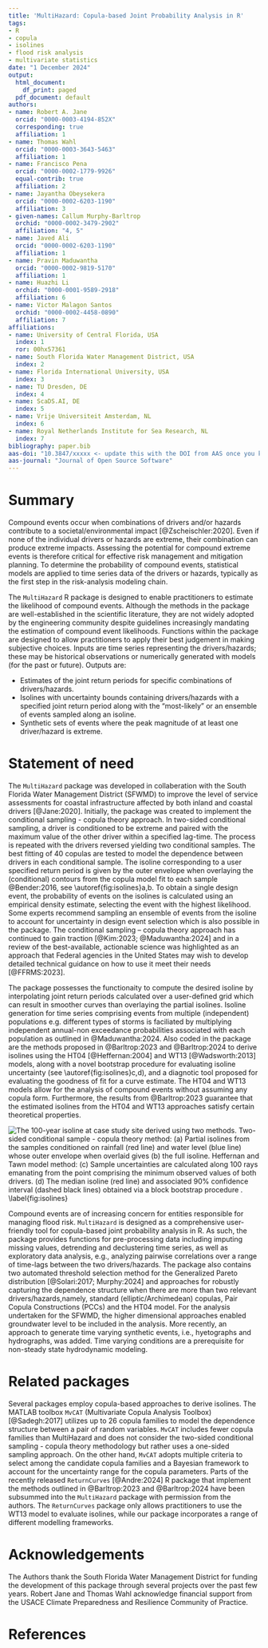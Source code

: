 ```yaml
---
title: 'MultiHazard: Copula-based Joint Probability Analysis in R'
tags:
- R
- copula
- isolines
- flood risk analysis
- multivariate statistics
date: "1 December 2024"
output:
  html_document:
    df_print: paged
  pdf_document: default
authors:
- name: Robert A. Jane
  orcid: "0000-0003-4194-852X"
  corresponding: true
  affiliation: 1
- name: Thomas Wahl
  orcid: "0000-0003-3643-5463"
  affiliation: 1
- name: Francisco Pena
  orcid: "0000-0002-1779-9926"
  equal-contrib: true
  affiliation: 2
- name: Jayantha Obeysekera
  orcid: "0000-0002-6203-1190"
  affiliation: 3
- given-names: Callum Murphy-Barltrop
  orchid: "0000-0002-3479-2902"
  affiliation: "4, 5"
- name: Javed Ali
  orcid: "0000-0002-6203-1190"
  affiliation: 1
- name: Pravin Maduwantha
  orcid: "0000-0002-9819-5170"
  affiliation: 1
- name: Huazhi Li
  orchid: "0000-0001-9589-2918"
  affiliation: 6
- name: Victor Malagon Santos
  orchid: "0000-0002-4458-0890"
  affiliation: 7
affiliations:
- name: University of Central Florida, USA
  index: 1
  ror: 00hx57361
- name: South Florida Water Management District, USA
  index: 2
- name: Florida International University, USA
  index: 3
- name: TU Dresden, DE
  index: 4
- name: ScaDS.AI, DE
  index: 5
- name: Vrije Universiteit Amsterdam, NL
  index: 6
- name: Royal Netherlands Institute for Sea Research, NL
  index: 7
bibliography: paper.bib
aas-doi: "10.3847/xxxxx <- update this with the DOI from AAS once you know it."
aas-journal: "Journal of Open Source Software"
---
```


# Summary

Compound events occur when combinations of drivers and/or hazards contribute to a societal/environmental impact [@Zscheischler:2020]. Even if none of the individual drivers or hazards are extreme, their combination can produce extreme impacts. Assessing the potential for compound extreme events is therefore critical for effective risk management and mitigation planning. To determine the probability of compound events, statistical models are applied to time series data of the drivers or hazards, typically as the first step in the risk-analysis modeling chain. 

The `MultiHazard` R package is designed to enable practitioners to estimate the likelihood of compound events. Although the methods in the package are well-established in the scientific literature, they are not widely adopted by the engineering community despite guidelines increasingly mandating the estimation of compound event likelihoods. Functions within the package are designed to allow practitioners to apply their best judgement in making subjective choices. Inputs are time series representing the drivers/hazards; these may be historical observations or numerically generated with models (for the past or future). Outputs are: 

-	Estimates of the joint return periods for specific combinations of drivers/hazards.
-	Isolines with uncertainty bounds containing drivers/hazards with a specified joint return period along with the “most-likely” or an ensemble of events sampled along an isoline.
-	Synthetic sets of events where the peak magnitude of at least one driver/hazard is extreme.


# Statement of need

The `MultiHazard` package was developed in collaberation with the South Florida Water Management District (SFWMD) to improve the level of service assessments for coastal infrastructure affected by both inland and coastal drivers [@Jane:2020]. Initially, the package was created to implement the conditional sampling - copula theory approach. In two-sided conditional sampling, a driver is conditioned to be extreme and paired with the maximum value of the other driver within a specified lag-time. The process is repeated with the drivers reversed yielding two conditional samples. The best fitting of 40 copulas are tested to model the dependence between drivers in each conditional sample. The isoline corresponding to a user specified return period is given by the outer envelope when overlaying the (conditional) contours from the copula model fit to each sample @Bender:2016, see \autoref{fig:isolines}a,b. To obtain a single design event, the probability of events on the isolines is calculated using an empirical density estimate, selecting the event with the highest likelihood. Some experts recommend sampling an ensemble of events from the isoline to account for uncertainty in design event selection which is also possible in the package. The conditional sampling – copula theory approach has continued to gain traction [@Kim:2023; @Maduwantha:2024] and in a review of the best-available, actionable science was highlighted as an approach that Federal agencies in the United States may wish to develop detailed technical guidance on how to use it meet their needs [@FFRMS:2023]. 

The package possesses the functionaity to compute the desired isoline by interpolating joint return periods calculated over a user-defined grid which can result in smoother curves than overlaying the partial isolines. Isoline generation for time series comprising events from multiple (independent) populations e.g. different types of storms is faciliated by multiplying independent annual-non exceedance probabilities associated with each population as outlined in @Maduwantha:2024. Also coded in the package are the methods proposed in @Barltrop:2023 and @Barltrop:2024 to derive isolines using the HT04 [@Heffernan:2004] and WT13 [@Wadsworth:2013] models, along with a novel bootstrap procedure for evaluating isoline uncertainty (see \autoref{fig:isolines}c,d), and a diagnotic tool proposed for evaluating the goodness of fit for a curve estimate. The HT04 and WT13 models allow for the analysis of compound events without assuming any copula form. Furthermore, the results from @Barltrop:2023 guarantee that the estimated isolines from the HT04 and WT13 approaches satisfy certain theoretical properties. 

![The 100-year isoline at case study site derived using two methods. Two-sided conditional sample - copula theory method: (a) Partial isolines from the samples conditioned on rainfall (red line) and water level (blue line) whose outer envelope when overlaid gives (b) the full isoline. Heffernan and Tawn model method: (c) Sample uncertainties are calculated along 100 rays emanating from the point comprising the minimum observed values of both drivers. (d) The median isoline (red line) and associated 90% confidence interval (dashed black lines) obtained via a block bootstrap procedure . \label{fig:isolines}](Figure_1.png)

Compound events are of increasing concern for entities responsible for managing flood risk. `MultiHazard` is designed as a comprehensive user-friendly tool for copula-based joint probability analysis in R. As such, the package provides functions for pre-processing data including imputing missing values, detrending and declustering time series, as well as exploratory data analysis, e.g., analyzing pairwise correlations over a range of time-lags between the two drivers/hazards. The package also contains two automated threshold selection method for the Generalized Pareto distribution [@Solari:2017; Murphy:2024] and approaches for robustly capturing the dependence structure when there are more than two relevant drivers/hazards,namely, standard (elliptic/Archimedean) copulas, Pair Copula Constructions (PCCs) and the HT04 model. For the analysis undertaken for the SFWMD, the higher dimensional approaches enabled groundwater level to be included in the analysis. More recently, an approach to generate time varying synthetic events, i.e., hyetographs and hydrographs, was added. Time varying conditions are a prerequisite for non-steady state hydrodynamic modeling. 

# Related packages

Several packages employ copula-based approaches to derive isolines. The MATLAB toolbox `MvCAT` (Multivariate Copula Analysis Toolbox) [@Sadegh:2017] utilizes up to 26 copula families to model the dependence structure between a pair of random variables. `MvCAT` includes fewer copula families than MultiHazard and does not consider the two-sided conditional sampling - copula theory methodology but rather uses a one-sided sampling approach. On the other hand, `MvCAT` adopts multiple criteria to select among the candidate copula families and a Bayesian framework to account for the uncertainty range for the copula parameters. Parts of the recently released `ReturnCurves` [@Andre:2024] R package that implement the methods outlined in @Barltrop:2023 and @Barltrop:2024 have been subsummed into the `MultiHazard` package with permission from the authors. The `ReturnCurves` package only allows practitioners to use the WT13 model to evaluate isolines, while our package incorporates a range of different modelling frameworks.    

# Acknowledgements

The Authors thank the South Florida Water Management District for funding the development of this package through several projects over the past few years. Robert Jane and Thomas Wahl acknowledge financial support from the USACE Climate Preparedness and Resilience Community of Practice.

# References
